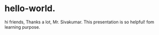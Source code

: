 # hello-world.
hi friends,
Thanks a lot,
Mr. Sivakumar.
This presentation is so helpful! fom learning purpose.
